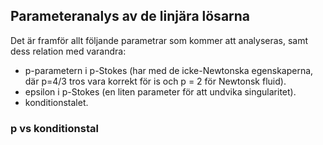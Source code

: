 ## Parameteranalys av de linjära lösarna

Det är framför allt följande parametrar som kommer att analyseras, samt dess relation med varandra:

* p-parametern i p-Stokes (har med de icke-Newtonska egenskaperna, där p=4/3 tros vara korrekt för is och p = 2 för Newtonsk fluid).
* epsilon i p-Stokes (en liten parameter för att undvika singularitet).
* konditionstalet.

### p vs konditionstal

